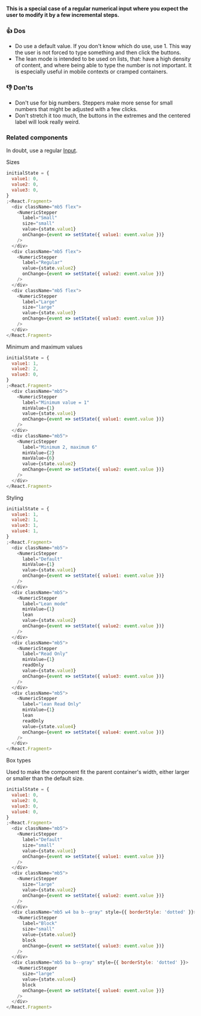 #### This is a special case of a regular numerical input where you expect the user to modify it by a few incremental steps.

### 👍 Dos

- Do use a default value. If you don't know which do use, use 1. This way the user is not forced to type something and then click the buttons.
- The lean mode is intended to be used on lists, that: have a high density of content, and where being able to type the number is not important. It is especially useful in mobile contexts or cramped containers.

### 👎 Don'ts

- Don't use for big numbers. Steppers make more sense for small numbers that might be adjusted with a few clicks.
- Don't stretch it too much, the buttons in the extremes and the centered label will look really weird.

### Related components

In doubt, use a regular <a href="#/Components/Forms/Input">Input</a>.

Sizes

```js
initialState = {
  value1: 0,
  value2: 0,
  value3: 0,
}
;<React.Fragment>
  <div className="mb5 flex">
    <NumericStepper
      label="Small"
      size="small"
      value={state.value1}
      onChange={event => setState({ value1: event.value })}
    />
  </div>
  <div className="mb5 flex">
    <NumericStepper
      label="Regular"
      value={state.value2}
      onChange={event => setState({ value2: event.value })}
    />
  </div>
  <div className="mb5 flex">
    <NumericStepper
      label="Large"
      size="large"
      value={state.value3}
      onChange={event => setState({ value3: event.value })}
    />
  </div>
</React.Fragment>
```

Minimum and maximum values

```js
initialState = {
  value1: 1,
  value2: 2,
  value3: 0,
}
;<React.Fragment>
  <div className="mb5">
    <NumericStepper
      label="Minimum value = 1"
      minValue={1}
      value={state.value1}
      onChange={event => setState({ value1: event.value })}
    />
  </div>
  <div className="mb5">
    <NumericStepper
      label="Minimum 2, maximum 6"
      minValue={2}
      maxValue={6}
      value={state.value2}
      onChange={event => setState({ value2: event.value })}
    />
  </div>
</React.Fragment>
```

Styling

```js
initialState = {
  value1: 1,
  value2: 1,
  value3: 1,
  value4: 1,
}
;<React.Fragment>
  <div className="mb5">
    <NumericStepper
      label="Default"
      minValue={1}
      value={state.value1}
      onChange={event => setState({ value1: event.value })}
    />
  </div>
  <div className="mb5">
    <NumericStepper
      label="Lean mode"
      minValue={1}
      lean
      value={state.value2}
      onChange={event => setState({ value2: event.value })}
    />
  </div>
  <div className="mb5">
    <NumericStepper
      label="Read Only"
      minValue={1}
      readOnly
      value={state.value3}
      onChange={event => setState({ value3: event.value })}
    />
  </div>
  <div className="mb5">
    <NumericStepper
      label="lean Read Only"
      minValue={1}
      lean
      readOnly
      value={state.value4}
      onChange={event => setState({ value4: event.value })}
    />
  </div>
</React.Fragment>
```

Box types

Used to make the component fit the parent container's width, either larger or smaller than the default size.

```js
initialState = {
  value1: 0,
  value2: 0,
  value3: 0,
  value4: 0,
}
;<React.Fragment>
  <div className="mb5">
    <NumericStepper
      label="Default"
      size="small"
      value={state.value1}
      onChange={event => setState({ value1: event.value })}
    />
  </div>
  <div className="mb5">
    <NumericStepper
      size="large"
      value={state.value2}
      onChange={event => setState({ value2: event.value })}
    />
  </div>
  <div className="mb5 w4 ba b--gray" style={{ borderStyle: 'dotted' }}>
    <NumericStepper
      label="Block"
      size="small"
      value={state.value3}
      block
      onChange={event => setState({ value3: event.value })}
    />
  </div>
  <div className="mb5 ba b--gray" style={{ borderStyle: 'dotted' }}>
    <NumericStepper
      size="large"
      value={state.value4}
      block
      onChange={event => setState({ value4: event.value })}
    />
  </div>
</React.Fragment>
```
